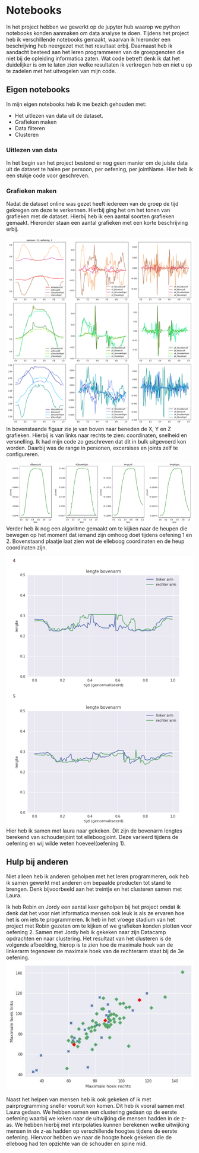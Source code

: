 # Notebooks
In het project hebben we gewerkt op de jupyter hub waarop we python notebooks konden aanmaken om data analyse te doen. Tijdens het project heb ik verschillende notebooks gemaakt, waarvan ik hieronder een beschrijving heb neergezet met het resultaat erbij. Daarnaast heb ik aandacht besteed aan het leren programmeren van de groepgenoten die niet bij de opleiding informatica zaten. Wat code betreft denk ik dat het duidelijker is om te laten zien welke resultaten ik verkregen heb en niet u op te zadelen met het uitvogelen van mijn code.

## Eigen notebooks
In mijn eigen notebooks heb ik me bezich gehouden met:
* Het uitlezen van data uit de dataset.
* Grafieken maken
* Data filteren
* Clusteren

### Uitlezen van data
In het begin van het project bestond er nog geen manier om de juiste data uit de dataset te halen per persoon, per oefening, per jointName. Hier heb ik een stukje code voor geschreven. 

### Grafieken maken
Nadat de dataset online was gezet heeft iedereen van de groep de tijd gekregen om deze te verkennen. Hierbij ging het om het tonen van grafieken met de dataset. Hierbij heb ik een aantal soorten grafieken gemaakt. Hieronder staan een aantal grafieken met een korte beschrijving erbij.

![Coordinaten, snelheid en versnelling](coords%26V%26A_person_13_exercise_1.png "Linker- en rechterschouder en -elleboog")
In bovenstaande figuur zie je van boven naar beneden de X, Y en Z grafieken. Hierbij is van links naar rechts te zien: coordinaten, snelheid en versnelling. Ik had mijn code zo geschreven dat dit in bulk uitgevoerd kon worden. Daarbij was de range in personen, excersises en joints zelf te configureren.

![YCoordinaten verandering Elbow en Hips](xyz_coords_elbows_and_hips.png "Verandering in hoogte")
Verder heb ik nog een algoritme gemaakt om te kijken naar de heupen die bewegen op het moment dat iemand zijn omhoog doet tijdens oefening 1 en 2. Bovenstaand plaatje laat zien wat de elleboog coordinaten en de heup coordinaten zijn.

![Variërende armlengte tijdens de oefening](Varierende%20armlengtes.PNG "Variërende armlengte tijdens de oefening")
Hier heb ik samen met laura naar gekeken. Dit zijn de bovenarm lengtes berekend van schouderjoint tot elleboogjoint. Deze varieerd tijdens de oefening en wij wilde weten hoeveel(oefening 1).


## Hulp bij anderen
Niet alleen heb ik anderen geholpen met het leren programmeren, ook heb ik samen gewerkt met anderen om bepaalde producten tot stand te brengen. Denk bijvoorbeeld aan het treintje en het clusteren samen met Laura.

Ik heb Robin en Jordy een aantal keer geholpen bij het project omdat ik denk dat het voor niet informatica mensen ook leuk is als ze ervaren hoe het is om iets te programmeren. Ik heb in het vroege stadium van het project met Robin gezeten om te kijken of we grafieken konden plotten voor oefening 2. Samen met Jordy heb ik gekeken naar zijn Datacamp opdrachten en naar clustering. Het resultaat van het clusteren is de volgende afbeelding, hierop is te zien hoe de maximale hoek van de linkerarm tegenover de maximale hoek van de rechterarm staat bij de 3e oefening.
![Clustering met Jordy](Portfolio%20clustering%20met%20jordy.JPG "Clustering")

Naast het helpen van mensen heb ik ook gekeken of ik met pairprogramming sneller vooruit kon komen. Dit heb ik vooral samen met Laura gedaan. We hebben samen een clustering gedaan op de eerste oefening waarbij we keken naar de uitwijking die mensen hadden in de z-as. We hebben hierbij met interpolaties kunnen berekenen welke uitwijking mensen in de z-as hadden op verschillende hoogtes tijdens de eerste oefening. Hiervoor hebben we naar de hoogte hoek gekeken die de elleboog had ten opzichte van de schouder en spine mid.
